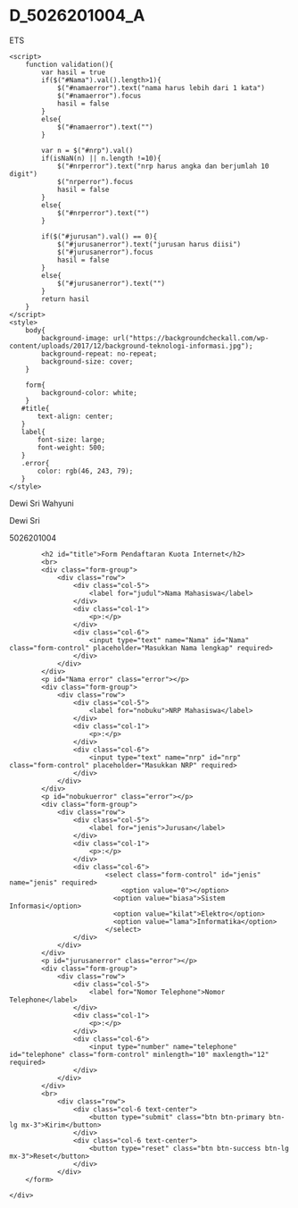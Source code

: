 # D_5026201004_A
ETS
<!DOCTYPE html>
<html lang="en">
<head>
    <meta charset="UTF-8">
    <meta http-equiv="X-UA-Compatible" content="IE=edge">
    <meta name="viewport" content="width=device-width, initial-scale=1.0">
    <script src="https://ajax.googleapis.com/ajax/libs/jquery/3.5.1/jquery.min.js"></script>
    <link href="https://cdn.jsdelivr.net/npm/bootstrap@5.1.3/dist/css/bootstrap.min.css" rel="stylesheet" integrity="sha384-1BmE4kWBq78iYhFldvKuhfTAU6auU8tT94WrHftjDbrCEXSU1oBoqyl2QvZ6jIW3" crossorigin="anonymous">
    <title>Form Pendaftaran Kuota Internet</title>

    <script>
        function validation(){
            var hasil = true
            if($("#Nama").val().length>1){
                $("#namaerror").text("nama harus lebih dari 1 kata")
                $("#namaerror").focus
                hasil = false
            }
            else{
                $("#namaerror").text("")
            }

            var n = $("#nrp").val()
            if(isNaN(n) || n.length !=10){
                $("#nrperror").text("nrp harus angka dan berjumlah 10 digit")
                $("nrperror").focus
                hasil = false
            }
            else{
                $("#nrperror").text("")
            }

            if($("#jurusan").val() == 0){
                $("#jurusanerror").text("jurusan harus diisi")
                $("#jurusanerror").focus
                hasil = false
            }
            else{
                $("#jurusanerror").text("")
            }
            return hasil
        }
    </script>
    <style>
        body{
            background-image: url("https://backgroundcheckall.com/wp-content/uploads/2017/12/background-teknologi-informasi.jpg");
            background-repeat: no-repeat;
            background-size: cover;
        }

        form{
            background-color: white;
        }
       #title{
           text-align: center;
       } 
       label{
           font-size: large;
           font-weight: 500;
       }
       .error{
           color: rgb(46, 243, 79);
       }
    </style>
</head>
<body>
    <div class="container">
        <form class="form border border-2 border-dark rounded px-5 py-3 my-5" onsubmit="return validation() " action="https://www.youtube.com/" >
            <p>Dewi Sri Wahyuni</p>
            <p>Dewi Sri</p>
            <p>5026201004</p>

            <h2 id="title">Form Pendaftaran Kuota Internet</h2>
            <br>
            <div class="form-group">
                <div class="row">
                    <div class="col-5">
                        <label for="judul">Nama Mahasiswa</label>
                    </div>
                    <div class="col-1">
                        <p>:</p>
                    </div>
                    <div class="col-6">
                        <input type="text" name="Nama" id="Nama" class="form-control" placeholder="Masukkan Nama lengkap" required>
                    </div>
                </div>
            </div>
            <p id="Nama error" class="error"></p>
            <div class="form-group">
                <div class="row">
                    <div class="col-5">
                        <label for="nobuku">NRP Mahasiswa</label>
                    </div>
                    <div class="col-1">
                        <p>:</p>
                    </div>
                    <div class="col-6">
                        <input type="text" name="nrp" id="nrp" class="form-control" placeholder="Masukkan NRP" required>
                    </div>
                </div>
            </div>
            <p id="nobukuerror" class="error"></p>
            <div class="form-group">
                <div class="row">
                    <div class="col-5">
                        <label for="jenis">Jurusan</label>
                    </div>
                    <div class="col-1">
                        <p>:</p>
                    </div>
                    <div class="col-6">
                            <select class="form-control" id="jenis" name="jenis" required>
                                <option value="0"></option>
                              <option value="biasa">Sistem Informasi</option>
                              <option value="kilat">Elektro</option>
                              <option value="lama">Informatika</option>
                            </select>
                    </div>
                </div>
            </div>
            <p id="jurusanerror" class="error"></p>
            <div class="form-group">
                <div class="row">
                    <div class="col-5">
                        <label for="Nomor Telephone">Nomor Telephone</label>
                    </div>
                    <div class="col-1">
                        <p>:</p>
                    </div>
                    <div class="col-6">
                        <input type="number" name="telephone" id="telephone" class="form-control" minlength="10" maxlength="12" required>
                    </div>
                </div>
            </div>
            <br>
                <div class="row">
                    <div class="col-6 text-center">
                        <button type="submit" class="btn btn-primary btn-lg mx-3">Kirim</button>
                    </div>
                    <div class="col-6 text-center">
                        <button type="reset" class="btn btn-success btn-lg mx-3">Reset</button>
                    </div>
                </div>
        </form>
        
    </div>
    
</body>
</html>
